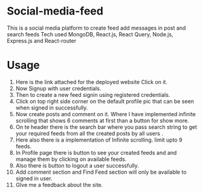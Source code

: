 # Social-media-feed
 This is a social media platform to  create feed add messages in post and search feeds Tech used MongoDB, React.js, React Query, Node.js, Express.js and React-router

# Usage

1. Here is the link attached for the deployed website Click on it.
2. Now Signup with user credentials.
3. Then to create a new feed signin using registered credentials.
4. Click on top right side corner on the default profile pic that can be seen when signed in successfully.
5. Now create posts and comment on it. Where I have implemented infinite scrolling that shows 6 comments at first than a button for show more.
6. On te header there is the search bar where you pass search string to get your required feeds from all the created posts by all users .
7. Here also there is a implementation of Infinite scrolling. limit upto 9 feeds.
8. In Profile page there is button to see your created feeds and and manage them by clicking on available feeds.
9. Also there is button to logout a user successfully.
10. Add comment section and Find Feed section will only be available to signed in user.
11. GIve me a feedback about the site.
